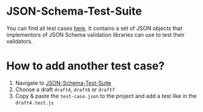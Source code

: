 # JSON-Schema-Test-Suite

You can find all test cases [here](https://github.com/json-schema-org/JSON-Schema-Test-Suite).
It contains a set of JSON objects that implementors of JSON Schema validation libraries can use to test their validators.

# How to add another test case?

1. Navigate to [JSON-Schema-Test-Suite](https://github.com/json-schema-org/JSON-Schema-Test-Suite/tree/master/tests)
2. Choose a draft `draft4`, `draft6` or `draft7`
3. Copy & paste the `test-case.json` to the project and add a test like in the `draft4.test.js`